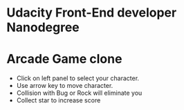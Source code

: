 Udacity Front-End developer Nanodegree
===============================

# Arcade Game clone

* Click on left panel to select your character.
* Use arrow key to move character.
* Collision with Bug or Rock will eliminate you
* Collect star to increase score
